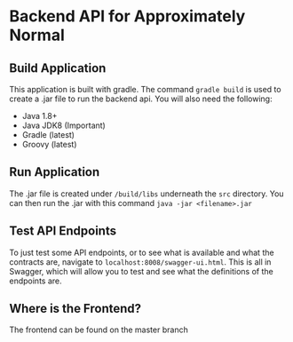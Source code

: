 # Backend API for Approximately Normal

## Build Application
This application is built with gradle. The command `gradle build` is used to create a .jar file to run the backend api.
You will also need the following:
* Java 1.8+ 
* Java JDK8 (Important)
* Gradle (latest)
* Groovy (latest)

## Run Application
The .jar file is created under `/build/libs` underneath the `src` directory. You can then run the .jar with this command
`java -jar <filename>.jar`

## Test API Endpoints
To just test some API endpoints, or to see what is available and what the contracts are, navigate to `localhost:8008/swagger-ui.html`. This is all in Swagger, which will allow you to test and see what the definitions of the endpoints are. 

## Where is the Frontend?
The frontend can be found on the master branch
